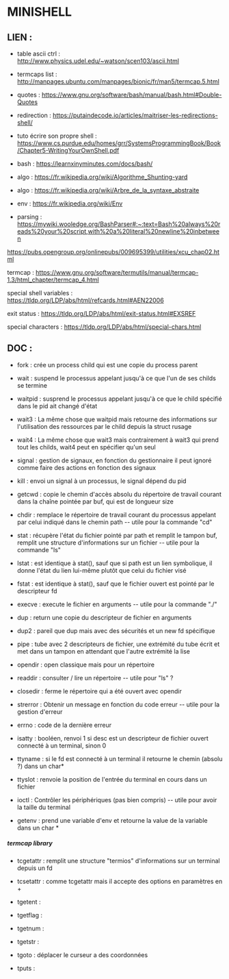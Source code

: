 # MINISHELL

## LIEN :

- table ascii ctrl : http://www.physics.udel.edu/~watson/scen103/ascii.html

- termcaps list : http://manpages.ubuntu.com/manpages/bionic/fr/man5/termcap.5.html

- quotes : https://www.gnu.org/software/bash/manual/bash.html#Double-Quotes

- redirection : https://putaindecode.io/articles/maitriser-les-redirections-shell/

- tuto écrire son propre shell : https://www.cs.purdue.edu/homes/grr/SystemsProgrammingBook/Book/Chapter5-WritingYourOwnShell.pdf

- bash : https://learnxinyminutes.com/docs/bash/

- algo : https://fr.wikipedia.org/wiki/Algorithme_Shunting-yard

- algo : https://fr.wikipedia.org/wiki/Arbre_de_la_syntaxe_abstraite

- env : https://fr.wikipedia.org/wiki/Env

- parsing : https://mywiki.wooledge.org/BashParser#:~:text=Bash%20always%20reads%20your%20script,with%20a%20literal%20newline%20inbetween

https://pubs.opengroup.org/onlinepubs/009695399/utilities/xcu_chap02.html

termcap : https://www.gnu.org/software/termutils/manual/termcap-1.3/html_chapter/termcap_4.html

special shell variables : https://tldp.org/LDP/abs/html/refcards.html#AEN22006

exit status : https://tldp.org/LDP/abs/html/exit-status.html#EXSREF

special characters : https://tldp.org/LDP/abs/html/special-chars.html

  
## DOC :

- fork : crée un process child qui est une copie du process parent 

- wait : suspend le processus appelant jusqu'à ce que l'un de ses childs se termine

- waitpid : susprend le processus appelant jusqu'à ce que le child spécifié dans le pid ait changé d'état
	
- wait3 : La même chose que waitpid mais retourne des informations sur l'utilisation des ressources par le child depuis la struct rusage

- wait4 : La même chose que wait3 mais contrairement à wait3 qui prend tout les childs, wait4 peut en spécifier qu'un seul

- signal : gestion de signaux, en fonction du gestionnaire il peut ignoré comme faire des actions en fonction des signaux

- kill : envoi un signal à un processus, le signal dépend du pid

- getcwd : copie le chemin d'accès absolu du répertoire de travail courant dans la chaîne pointée par buf, qui est de longueur size

- chdir : remplace le répertoire de travail courant du processus appelant par celui indiqué dans le chemin path -- utile pour la commande "cd"

- stat : récupère l'état du fichier pointé par path et remplit le tampon buf, remplit une structure d'informations sur un fichier -- utile pour la commande "ls"

- lstat : est identique à stat(), sauf que si path est un lien symbolique, il donne l'état du lien lui-même plutôt que celui du fichier visé

- fstat : est identique à stat(), sauf que le fichier ouvert est pointé par le descripteur fd

- execve : execute le fichier en arguments -- utile pour la commande "./"

- dup : return une copie du descripteur de fichier en arguments

- dup2 : pareil que dup mais avec des sécurités et un new fd spécifique

- pipe : tube avec 2 descripteurs de fichier, une extrémité du tube écrit et met dans un tampon en attendant que l'autre extrémité la lise

- opendir : open classique mais pour un répertoire

- readdir : consulter / lire un répertoire -- utile pour "ls" ? 

- closedir : ferme le répertoire qui a été ouvert avec opendir

- strerror : Obtenir un message en fonction du code erreur -- utile pour la gestion d'erreur

- errno : code de la dernière erreur

- isatty : booléen, renvoi 1 si desc est un descripteur de fichier ouvert connecté à un terminal, sinon 0

- ttyname : si le fd est connecté à un terminal il retourne le chemin (absolu ?) dans un char* 

- ttyslot : renvoie la position de l'entrée du terminal en cours dans un fichier

- ioctl : Contrôler les périphériques (pas bien compris) -- utile pour avoir la taille du terminal

- getenv : prend une variable d'env et retourne la value de la variable dans un char *

##### termcap library

- tcgetattr : remplit une structure "termios" d'informations sur un terminal depuis un fd

- tcsetattr : comme tcgetattr mais il accepte des options en paramètres en + 

- tgetent : 

- tgetflag : 

- tgetnum : 

- tgetstr : 

- tgoto : déplacer le curseur a des coordonnées 

- tputs : 
